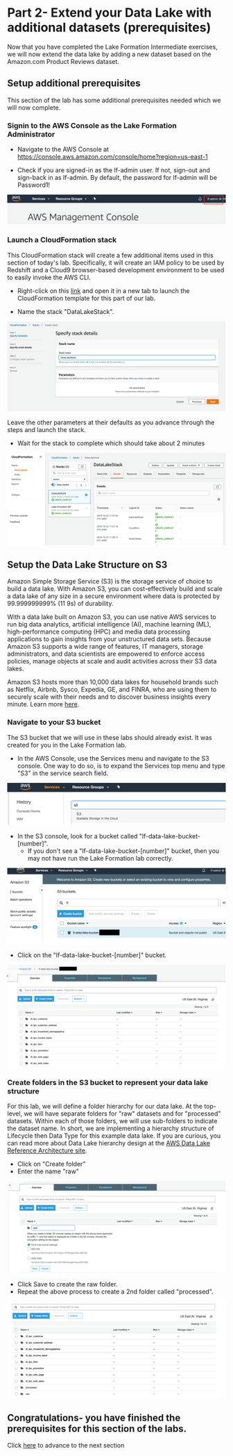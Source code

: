 # Part 2- Extend your Data Lake with additional datasets (prerequisites)

Now that you have completed the Lake Formation Intermediate exercises, we will now extend the data lake by adding a new dataset based on the Amazon.com Product Reviews dataset.


## Setup additional prerequisites
This section of the lab has some additional prerequisites needed which we will now complete.

### Signin to the AWS Console as the Lake Formation Administrator

* Navigate to the AWS Console at https://console.aws.amazon.com/console/home?region=us-east-1

* Check if you are signed-in as the lf-admin user.  If not, sign-out and sign-back in as lf-admin.  By default, the password for lf-admin will be Password1!

![screenshot](images/New1.png)

### Launch a CloudFormation stack 

This CloudFormation stack will create a few additional items used in this section of today's lab.  Specifically, it will create an IAM policy to be used by Redshift and a Cloud9 browser-based development environment to be used to easily invoke the AWS CLI.

*	Right-click on this [link](https://console.aws.amazon.com/cloudformation/home#/stacks/new?stackName=DataLakeStack&templateURL=https://dave-kinesis-lab.s3.amazonaws.com/simpleNoS3.template) and open it in a new tab to launch the CloudFormation template for this part of our lab. 


* Name the stack "DataLakeStack".  

![screenshot](images/New1a.png)

Leave the other parameters at their defaults as you advance through the steps and launch the stack.

* Wait for the stack to complete which should take about 2 minutes

![screenshot](images/New1b.png)


## Setup the Data Lake Structure on S3
Amazon Simple Storage Service (S3) is the storage service of choice to build a data lake. With Amazon S3, you can cost-effectively build and scale a data lake of any size in a secure environment where data is protected by 99.999999999% (11 9s) of durability.

With a data lake built on Amazon S3, you can use native AWS services to run big data analytics, artificial intelligence (AI), machine learning (ML), high-performance computing (HPC) and media data processing applications to gain insights from your unstructured data sets. Because Amazon S3 supports a wide range of features, IT managers, storage administrators, and data scientists are empowered to enforce access policies, manage objects at scale and audit activities across their S3 data lakes.

Amazon S3 hosts more than 10,000 data lakes for household brands such as Netflix, Airbnb, Sysco, Expedia, GE, and FINRA, who are using them to securely scale with their needs and to discover business insights every minute.  Learn more [here](https://aws.amazon.com/products/storage/data-lake-storage/).


### Navigate to your S3 bucket
The S3 bucket that we will use in these labs should already exist.  It was created for you in the Lake Formation lab.

* In the AWS Console, use the Services menu and navigate to the S3 console.  One way to do so, is to expand the Services top menu and type "S3" in the service search field.

![screenshot](images/S30.png)

* In the S3 console, look for a bucket called "lf-data-lake-bucket-[number]".  
  * If you don't see a "lf-data-lake-bucket-[number]" bucket, then you may not have run the Lake Formation lab correctly.

![screenshot](images/New2.png)

* Click on the "lf-data-lake-bucket-[number]" bucket.

![screenshot](images/New3.png)

### Create folders in the S3 bucket to represent your data lake structure
For this lab, we will define a folder hierarchy for our data lake.  At the top-level, we will have separate folders for "raw" datasets and for "processed" datasets.  Within each of those folders, we will use sub-folders to indicate the dataset name.  In short, we are implementing a hierarchy structure of Lifecycle then Data Type for this example data lake.  If you are curious, you can read more about Data Lake hierarchy design at the [AWS Data Lake Reference Architecture site](https://github.com/aws-samples/aws-dbs-refarch-datalake/tree/master/src/storage-foundation).


* Click on "Create folder"
* Enter the name "raw"

![screenshot](images/NewS33.png)

* Click Save to create the raw folder.
* Repeat the above process to create a 2nd folder called "processed".

![screenshot](images/New4.png)


## Congratulations- you have finished the prerequisites for this section of the labs.


Click [here](NewLab1c.md) to advance to the next section